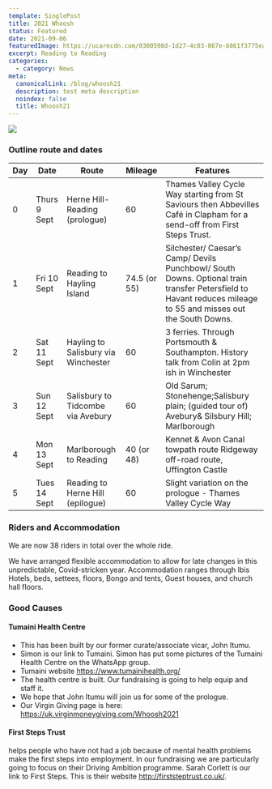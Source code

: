 ```yaml
---
template: SinglePost
title: 2021 Whoosh
status: Featured
date: 2021-09-06
featuredImage: https://ucarecdn.com/0300598d-1d27-4c03-867e-6861f3775ea5/
excerpt: Reading to Reading
categories:
  - category: News
meta:
  canonicalLink: /blog/whoosh21
  description: test meta description
  noindex: false
  title: Whoosh21
---
```

![](https://ucarecdn.com/8807afd6-634a-4efe-ad51-079d7290e66b/)

### Outline route and dates

| Day | Date         | Route                               | Mileage      | Features                                                                                                                                                      |
| --- | ------------ | ----------------------------------- | ------------ | ------------------------------------------------------------------------------------------------------------------------------------------------------------- |
| 0   | Thurs 9 Sept | Herne Hill-Reading (prologue)       | 60           | Thames Valley Cycle Way starting from St Saviours then Abbevilles Café in Clapham for a send-off from First Steps Trust.                                      |
| 1   | Fri 10 Sept  | Reading to Hayling Island           | 74.5 (or 55) | Silchester/ Caesar’s Camp/ Devils Punchbowl/ South Downs. Optional train transfer Petersfield to Havant reduces mileage to 55 and misses out the South Downs. |
| 2   | Sat 11 Sept  | Hayling to Salisbury via Winchester | 60           | 3 ferries. Through Portsmouth & Southampton. History talk from Colin at 2pm ish in Winchester                                                                 |
| 3   | Sun 12 Sept  | Salisbury to Tidcombe via Avebury   | 60           | Old Sarum; Stonehenge;Salisbury plain; (guided tour of) Avebury& Silsbury Hill; Marlborough                                                                   |
| 4   | Mon 13 Sept  | Marlborough to Reading              | 40 (or 48)   | Kennet & Avon Canal towpath route Ridgeway off-road route, Uffington Castle                                                                                   |
| 5   | Tues 14 Sept | Reading to Herne Hill (epilogue)    | 60           | Slight variation on the prologue - Thames Valley Cycle Way                                                                                                    |

### Riders and Accommodation

We are now 38 riders in total over the whole ride.

We have arranged flexible accommodation to allow for late changes in this unpredictable, Covid-stricken year.
Accommodation ranges through Ibis Hotels, beds, settees, floors, Bongo and tents, Guest houses, and church hall floors.

### Good Causes

#### Tumaini Health Centre

* This has been built by our former curate/associate vicar, John Itumu.
* Simon is our link to Tumaini. Simon has put some pictures of the Tumaini Health Centre on the WhatsApp group.
* Tumaini website https://www.tumainihealth.org/
* The health centre is built. Our fundraising is going to help equip and staff it.
* We hope that John Itumu will join us for some of the prologue.
* Our Virgin Giving page is here: https://uk.virginmoneygiving.com/Whoosh2021

#### First Steps Trust

helps people who have not had a job because of mental health problems make the first steps into employment. In
our fundraising we are particularly going to focus on their Driving Ambition programme. Sarah Corlett is our link to
First Steps. This is their website http://firststeptrust.co.uk/.
